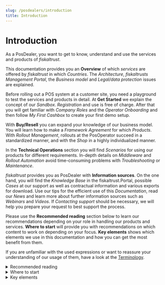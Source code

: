 ```yaml
---
slug: /posdealers/introduction
title: Introduction
---
```

# Introduction

As a PosDealer, you want to get to know, understand and use the services and products of _fiskaltrust_. 

This documentation provides you an **Overview** of which _services_ are offered by _fiskaltrust_ in which _Countries_. The _Architecture_, _fiskaltrusts Management Portal_, the _Business model_ and _Legal/data protection_ issues are explained.

Before rolling out a POS system at a customer site, you need a playground to test the services and products in detail. At **Get Started** we explain the concept of our _Sandbox_. _Registration_ and use is free of charge. After that you will get familiar with _Company Roles_ and the _Operator Onboarding_ and then follow _My First Cashbox_ to create your first demo setup.

With **Buy/Resell** you can expand your knowledge of our business model. You will learn how to make a _Framework Agreement_ for which _Products_. With _Rollout Management_, rollouts at the PosOperator succeed in a standardized manner, and with the _Shop_ in a highly individualized manner.  

In the **Technical Operations** section you will find _Scenarios_ for using our products for different requirements. In-depth details on _Middleware_ and _Rollout Automation_ avoid time-consuming problems with _Troubleshooting_ or _Maintenance_.

_fiskaltrust_ provides you as PosDealer with **Information sources**. On the one hand, you will find the _Knowledge Base_ in the fiskaltrust.Portal,
possible _Cases_ at our support as well as contractual information and various exports for download. Use our tips for the efficient use of this _Documentation_, read our _News_ and learn more about further information sources such as _Webinars_ and _Videos_. If _Contacting support_ should be necessary, we will help you prepare your request to best support the process.

Please use the **Recommended reading** section below to learn our recommendations depending on your role in handling our products and services.
**Where to start** will provide you with recommendations on which content to work on depending on your focus.
**Key elements** shows which elements we use in this documentation and how you can get the most benefit from them.

If you are unfamiliar with the used expressions or want to reassure your understanding of our usage of them, have a look at the [Terminology](https://docs.fiskaltrust.cloud/de/docs/faq/terms).

<details>
  <summary> Recommended reading</summary>  

| target audience                 |                    Overview                    |                  Get started                   |                  Buy / Resell                  |              Technical Operations              |              Information Sources               |
|---------------------------------|:----------------------------------------------:|:----------------------------------------------:|:----------------------------------------------:|:----------------------------------------------:|:----------------------------------------------:|
| **support staff**               | ![recommended](images/valid.png "recommended") | ![recommended](images/valid.png "recommended") | ![recommended](images/valid.png "recommended") | ![recommended](images/valid.png "recommended") | ![recommended](images/valid.png "recommended") |
| **pre-test or on-site rollout** |                <sup>**1**</sup>                |       ![invalid](images/valid.png "no")        |                      ---                       | ![recommended](images/valid.png "recommended") | ![recommended](images/valid.png "recommended") |
| **legal issues**                | ![recommended](images/valid.png "recommended") |                      ---                       |                <sup>**2**</sup>                |                      ---                       |                      ---                       |
| **purchase and sales**          |                <sup>**3**</sup>                |                      ---                       | ![recommended](images/valid.png "recommended") |                      ---                       |                      ---                       |

At least: | 
:---------|
**1** = `Architecture`, `Portal Management` |
**2** = `Framework Agreement` | 
**3** = `Business model` and `legal/data protection` |
  
</details>

<details>

  <summary> Where to start</summary>    


import Tabs from '@theme/Tabs';
import TabItem from '@theme/TabItem';

<Tabs>

  <TabItem value="myfirstcashbox" label="My First CashBox">

|start with|
|:------------:|
|[Architecture](overview/architecture.md )|
|[fiskaltrust.Portal](overview/management-portal.md)|
|[Sandbox](getting-started/sandbox.md)|
|[Registration](getting-started/registration.md)|
|[Roles](getting-started/company-roles.md)|
|[My First Cashbox](getting-started/my-first-cashbox.md)|

  </TabItem>

  <TabItem value="planningrollout" label="Planning Rollout">


|start with|
|:------------:|
|[My First Cashbox](getting-started/my-first-cashbox.md) |
|[Scenarios](technical-operations/scenarios.md) |
|Analysis of customer data: Numbers  |
|Estimation of products required  |
|Contact person for trial runs  |
|contrast of scenarios with conditions on site  |
|[Framework Agreement](buy-resell/framework-agreement.md) |

  </TabItem>

  <TabItem value="buyresell" label="Buy / Resell">

|start with|
|:------------:|
|[Services](overview/services.md) |
|[Business model](overview/business-model.md) |
|[Legal / Data protection](overview/legal-data-protection/fair-use-policy.md)  |
|[Products](buy-resell/products.md) |
|[Framework Agreement](buy-resell/framework-agreement.md)|
|[Shop](buy-resell/shop.md)|
|consultation Rollout Planer|
|Negotiation framework-agreement|
  </TabItem>

  <TabItem value="pilotinstallation" label="Pilot Installation">

|start with|
|:------------:|
|[Overview Middleware](technical-operations/middleware/overview.md) |
|[Onboarding](getting-started/operator-onboarding/invitation-process.md)**1** |
|Analysis of conditions on site  |
|[Products](buy-resell/products.md) |
|[Rollout Plans](buy-resell/rollout-plans.md)|
|[Shop](buy-resell/shop.md)|
|decision: Rollout Plans or Shop|
|[Network Troubleshooting](technical-operations/troubleshooting/network-troubleshooting.md)|

**1** = at least _Invitation of a single PosOperator_

  </TabItem>

  <TabItem value="preparationrollout" label="Preparation Rollout">

|start with|
|:------------:|
|**MyFirst Cashbox**|
|[Onboarding](getting-started/operator-onboarding/invitation-process.md)|
|**Planning Rollout**|
|**Buy / Resell**|
|**Pilot Installation**|
|[Templating](technical-operations/rollout-automation/templates.md)|
|decision: Rollout Plans, Templating or Shop|

  </TabItem>

</Tabs>

 </details>

<details>
  <summary>Key elements</summary>  


|| elements | description                                                                                                                |
|:---------------------:|:---------------------:|-------------------------------------------------------------------------------------------------------------------------------------|
|:memo:| Introduction |The **introduction** of each section consists of some general or background information    |
|![Number 1](images/numbers/1.png) ![Number 2](images/numbers/2.png) ![Number 3](images/numbers/3.png) |Work steps |With the help of **screenshots**, the documentation explains what to do where. In our screenshots the steps are marked with numbers. You will find these numbers again in the explanations of the work steps. Screenshots and drawings are maximized and resized with a mouse click.|
|:movie_camera: |Videos |We show longer sequences of work steps as a silent **short movie**, where you control the playback speed and display size yourself. Here, the work steps are subsequently described in the sequence as in the video. |
|:flags:|Country-specific information | In this documentation you will find the general work steps explained. You will find **Country-specific information** in the sections marked with the country name. After selecting a section, the selected country is retained during your current session. |

#### Summary

Each chapter starts with a brief summary on what topics the chapter covers.

:::info summary
A **short explanation of the content**, that you will know, after you have read this section. 
:::

#### Alert boxes

Chapters make use of alert boxes to bring your attention to important details on the subject.

:::info

Blue info alerts contain additional general information.

:::

:::tip

Green tip alerts provide you with with more in-depth information on shortcuts and others tips and tricks.

:::

:::caution

Yellow caution alerts point out areas, where you should pay particular attention, in order to avoid subsequent issues.

:::

:::danger 

Red danger alerts contain information details, critical to your production environment.

:::
</details>

